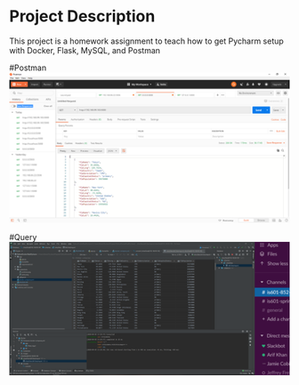 # Project Description
This project is a homework assignment to teach how to get Pycharm setup with Docker, Flask, MySQL, and Postman

#Postman
![Postman](/screenshots/postman.png)

#Query
![Query](/screenshots/query.png)